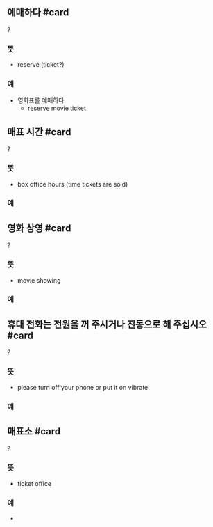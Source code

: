 ## 예매하다 #card
?
### 뜻
- reserve (ticket?)
### 예
- 영화표를 예매하다
	- reserve movie ticket
<!--SR:!2025-02-12,115,290-->

## 매표 시간 #card
?
### 뜻
- box office hours (time tickets are sold)
### 예
<!--SR:!2025-04-27,126,230-->

## 영화 상영 #card
?
### 뜻
- movie showing
### 예
<!--SR:!2025-03-31,51,150-->

## 휴대 전화는 전원을 꺼 주시거나 진동으로 해 주십시오 #card
?
### 뜻
- please turn off your phone or put it on vibrate
### 예
<!--SR:!2025-05-22,144,250-->

## 매표소 #card
?
### 뜻
- ticket office
### 예
-
<!--SR:!2025-02-07,11,243-->
